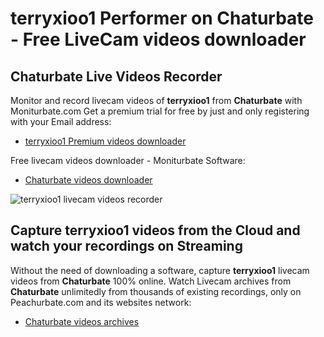 # terryxioo1 Performer on Chaturbate - Free LiveCam videos downloader

## Chaturbate Live Videos Recorder

Monitor and record livecam videos of **terryxioo1** from **Chaturbate** with Moniturbate.com
Get a premium trial for free by just and only registering with your Email address:
* [terryxioo1 Premium videos downloader](https://moniturbate.com/request-demo-licence-key.html)

Free livecam videos downloader - Moniturbate Software:
* [Chaturbate videos downloader](https://moniturbate.com/moniturbate-download-software.html)

![terryxioo1 livecam videos recorder](https://peachurnet.com/templates/moniturbate-software.png)


## Capture terryxioo1 videos from the Cloud and watch your recordings on Streaming

Without the need of downloading a software, capture **terryxioo1** livecam videos from **Chaturbate** 100% online.
Watch Livecam archives from **Chaturbate** unlimitedly from thousands of existing recordings, only on Peachurbate.com and its websites network:
* [Chaturbate videos archives](https://peachurnet.com/)